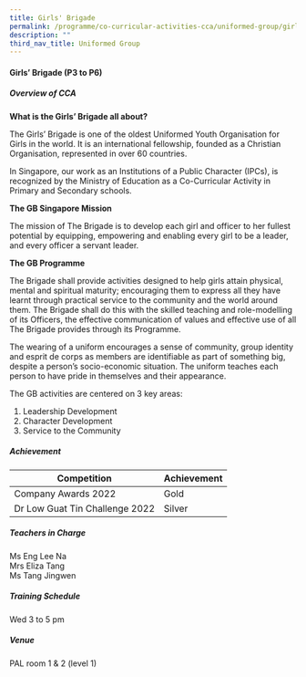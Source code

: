 ```yaml
---
title: Girls' Brigade
permalink: /programme/co-curricular-activities-cca/uniformed-group/girls-brigade/
description: ""
third_nav_title: Uniformed Group
---
```

#### **Girls’ Brigade (P3 to P6)**

##### **Overview of CCA**

**What is the Girls’ Brigade all about?**

The Girls’ Brigade is one of the oldest Uniformed Youth Organisation for Girls in the world. It is an international fellowship, founded as a Christian Organisation, represented in over 60 countries. 

In Singapore, our work as an Institutions of a Public Character (IPCs), is recognized by the Ministry of Education as a Co-Curricular Activity in Primary and Secondary schools.

**The GB Singapore Mission**

The mission of The Brigade is to develop each girl and officer to her fullest potential by equipping, empowering and enabling every girl to be a leader, and every officer a servant leader.

**The GB Programme**

The Brigade shall provide activities designed to help girls attain physical, mental and spiritual maturity; encouraging them to express all they have learnt through practical service to the community and the world around them. The Brigade shall do this with the skilled teaching and role-modelling of its Officers, the effective communication of values and effective use of all The Brigade provides through its Programme.

The wearing of a uniform encourages a sense of community, group identity and esprit de corps as members are identifiable as part of something big, despite a person’s socio-economic situation. The uniform teaches each person to have pride in themselves and their appearance.

The GB activities are centered on 3 key areas:
1. Leadership Development
2. Character Development
3. Service to the Community


##### **Achievement**

|Competition	|Achievement|
|----------|----------|
|Company Awards 2022|	Gold|
|Dr Low Guat Tin Challenge 2022	|Silver|


##### **Teachers in Charge**

Ms Eng Lee Na  <br>
Mrs Eliza Tang  <br>
Ms Tang Jingwen  <br>

##### **Training Schedule**

Wed 3 to 5 pm

##### **Venue** 
PAL room 1 & 2 (level 1)

